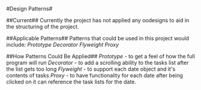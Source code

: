 #Design Patterns#

##Current##
Currently the project has not applied any oodesigns to aid in the structuring of the project.

##Applicable Patterns##
Patterns that could be used in this project would include:
*Prototype*
*Decorator*
*Flyweight*
*Proxy*

##How Patterns Could Be Applied##
*Prototype* - to get a feel of how the full program will run
*Decorator* - to add a scrolling ability to the tasks list after the list gets too long
*Flyweight* - to support each date object and it's contents of tasks
*Proxy* - to have functionality for each date after being clicked on it can reference the task lists for the date.